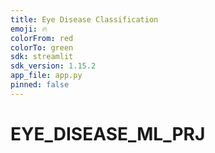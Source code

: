 ```yaml
---
title: Eye Disease Classification
emoji: 🔥
colorFrom: red
colorTo: green
sdk: streamlit
sdk_version: 1.15.2
app_file: app.py
pinned: false
---
```


# EYE_DISEASE_ML_PRJ
